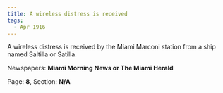 ```yaml
---  
title: A wireless distress is received  
tags:  
  - Apr 1916  
---  
```

  
A wireless distress is received by the Miami Marconi station from a ship named Saltilla or Satilla.  
  
Newspapers: **Miami Morning News or The Miami Herald**  
  
Page: **8**, Section: **N/A** 
